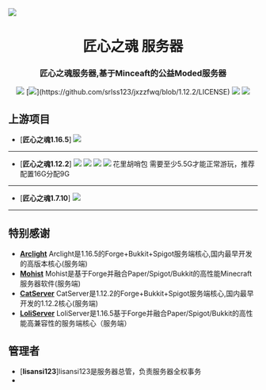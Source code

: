 <img src="https://www.xn--9iqq1jkrnz33d.cn:3029/server/icon.jpg">

<div align="center">
  <h1>匠心之魂 服务器</h1>

### 匠心之魂服务器,基于Minceaft的公益Moded服务器

[![](https://img.shields.io/github/stars/srlss123/jxzzfwq.svg?label=Stars&logo=github)](https://github.com/srlss123/jxzzfwq/stargazers)
[![](https://img.shields.io/github/license/srlss123/jxzzfwq?)](https://github.com/srlss123/jxzzfwq/blob/1.12.2/LICENSE)
[![](https://img.shields.io/badge/AdoptOpenJDK-8u281-brightgreen.svg?colorB=469C00&logo=java)](https://adoptopenjdk.net/?variant=openjdk8&jvmVariant=hotspot)
[![](https://img.shields.io/badge/Gradle-6.8.1-brightgreen.svg?colorB=469C00&logo=gradle)](https://docs.gradle.org/6.8.1/release-notes.html)

</div>

上游项目
------
* [**匠心之魂1.16.5**]
![](https://img.shields.io/badge/building-fail-brightgreen.svg?colorB=DC3340)
------

* [**匠心之魂1.12.2**]
![](https://img.shields.io/badge/building-success-brightgreen.svg?colorB=469C00)
[![](https://img.shields.io/badge/Forge-1.12.2--14.23.5.2855-brightgreen.svg?colorB=26303d&logo=Conda-Forge)](http://files.minecraftforge.net/maven/net/minecraftforge/forge/index_1.12.2.html)
[![](https://img.shields.io/badge/Catserver-1.12.2-brightgreen.svg?colorB=DC3340)](https://github.com/Luohuayu/CatServer.git)
[![](https://img.shields.io/badge/%E6%9C%80%E5%90%8E%E4%B8%80%E4%B8%AA%E7%89%88%E6%9C%AC-1.0.8-brightgreen.svg?colorB=DC3340)](https://github.com/srlss123/jxzzfwq/stargazers)
花里胡哨包
需要至少5.5G才能正常游玩，推荐配置16G分配9G

------

* [**匠心之魂1.7.10**]
![](https://img.shields.io/badge/building-fail-brightgreen.svg?colorB=DC3340)
------

特别感谢
-------------
* [**Arclight**](https://github.com/IzzelAliz/Arclight.git) Arclight是1.16.5的Forge+Bukkit+Spigot服务端核心,国内最早开发的高版本核心(服务端)
* [**Mohist**](https://github.com/Mohist-Community/Mohist.git) Mohist是基于Forge并融合Paper/Spigot/Bukkit的高性能Minecraft服务器软件(服务端)
* [**CatServer**](https://github.com/Luohuayu/CatServer.git) CatServer是1.12.2的Forge+Bukkit+Spigot服务端核心,国内最早开发的1.12.2核心(服务端)
* [**LoliServer**](https://github.com/Loli-Server/LoliServer.git) LoliServer是1.16.5基于Forge并融合Paper/Spigot/Bukkit的高性能高兼容性的服务端核心（服务端）

管理者
-------------
* [**lisansi123**]lisansi123是服务器总管，负责服务器全权事务
* 
